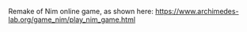 Remake of Nim online game, as shown here: https://www.archimedes-lab.org/game_nim/play_nim_game.html
